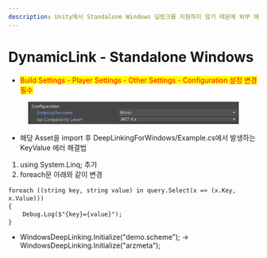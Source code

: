 ```yaml
---
description: Unity에서 Standalone Windows 딥링크를 지원하지 않기 때문에 외부 에셋을 사용하고자 합니다.
---
```


# DynamicLink - Standalone Windows

* <mark style="color:red;">Build Settings - Player Settings - Other Settings - Configuration 설정 변경 필수</mark>

<figure><img src="../../.gitbook/assets/image (1).png" alt=""><figcaption></figcaption></figure>

* 해당 Asset을 import 후 DeepLinkingForWindows/Example.cs에서 발생하는 KeyValue 에러 해결법

1. using System.Linq; 추가
2. foreach문 아래와 같이 변경

```
foreach ((string key, string value) in query.Select(x => (x.Key, x.Value)))
{
    Debug.Log($"{key}={value}");
}
```

* WindowsDeepLinking.Initialize("demo.scheme"); -> WindowsDeepLinking.Initialize("arzmeta");
